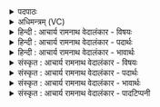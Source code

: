 <details><summary>पदपाठः</summary>

प्र꣢। दै꣡वो꣢꣯दासः। दै꣡वः꣢꣯। दा꣣सः। अग्निः꣢। दे꣣वः꣢। इ꣡न्द्रः꣢꣯। न। म꣣ज्म꣡ना꣢। अ꣡नु꣢꣯। मा꣣त꣡र꣢म्। पृ꣣थिवी꣢म्। वि। वा꣣वृते। तस्थौ꣢। ना꣡क꣢꣯स्य। श꣡र्म꣢꣯णि। ५१।
</details>

<details><summary>अधिमन्त्रम् (VC)</summary>

- अग्निः
- सौभरि: काण्व:
- बृहती
- मध्यमः
- आग्नेयं काण्डम्
</details>

<details><summary>हिन्दी : आचार्य रामनाथ वेदालंकार - विषयः</summary>

अगले मन्त्र में परमात्मा की महिमा का वर्णन है।
</details>

<details><summary>हिन्दी : आचार्य रामनाथ वेदालंकार - पदार्थः</summary>

पदार्थान्वयभाषाः -  (दैवोदासः) धार्मिक जनों का प्रिय, (देवः) प्रकाशक (अग्निः) जगन्नायक परमेश्वर (इन्द्रः न) बलवान् राजा के समान (मज्मना) बल से (प्र) प्रभावशाली और समर्थ बना हुआ है। आगे उसके सामर्थ्य का ही वर्णन है—वह (मातरम्) माता (पृथिवीम्) भूमि को (अनु वि वावृते) अनुकूलता से सूर्य के चारों ओर घुमा रहा है। वही परमेश्वर (नाकस्य) सूर्य के (शर्मणि) घर, सूर्यमण्डल में (तस्थौ) स्थित है अर्थात् सूर्य का संचालक भी वही है ॥७॥ इस मन्त्र में उपमालङ्कार है ॥७॥
</details>

<details><summary>हिन्दी : आचार्य रामनाथ वेदालंकार - भावार्थः</summary>

भावार्थभाषाः -  जैसे कोई मानव राजा अपने बल से राष्ट्रभूमि को नियमों में चलाता है, वैसे ही परमात्मा भूमि को सूर्य के चारों ओर परिभ्रमण कराता है और आदित्य में भी निवास करता हुआ उसके द्वारा पृथिवी आदि ग्रहोपग्रहों को प्रकाशित करता है ॥७॥
</details>

<details><summary>संस्कृत : आचार्य रामनाथ वेदालंकार - विषयः</summary>

अथ परमात्मनो महिमानं वर्णयन्ताह।
</details>

<details><summary>संस्कृत : आचार्य रामनाथ वेदालंकार - पदार्थः</summary>

पदार्थान्वयभाषाः -  (दैवोदासः२) दिवो विद्याधर्मप्रकाशस्य दाता दिवोदासः धार्मिको जनः। दिवोदासस्यायं दैवोदासः धार्मिकजनप्रियः इत्यर्थः। ‘दिवश्च दास उपसंख्यानम्।’ अ० ६।३।२१ वा० इति षष्ठ्या अलुक्। (देवः) प्रकाशकः (अग्निः) जगन्नेता परमेश्वरः (इन्द्रः न) बलवान् राजा इव (मज्मना) बलेन। मज्म इति बलनाम। निघं० २।९। (प्र३) प्रभवति, समर्थोऽस्तीत्यर्थः। उपसर्गश्रुतेर्योग्यक्रियाध्याहारः। (तदेव) तस्य सामर्थ्यं वर्ण्यते—स हि (मातरम्) सर्वेषां जनानां मातृभूताम् (पृथिवीम्) भूमिम्। उक्तं च, माता भूमिः पुत्रो अहं पृथिव्याः।’ अ० १२।१।१२ इति।। (अनु वि वावृते४) अनुकूलतया सूर्यं परितो वि वर्तयति परिभ्रमयति। अपि च, स एव परमेश्वरः (नाकस्य) आदित्यस्य। नाक आदित्यो भवति। नेता रसानां नेता भासां, ज्योतिषां प्रणयः। निरु० २।१४। (शर्मणि) गृहे, तन्मण्डले इत्यर्थः। शर्म गृहम्। निघं० ३।४। (तस्थौ) तिष्ठति। यो॒ऽसावा॑दि॒त्ये पुरु॑षः॒ सोऽसा॒वहम्। य० ४०।१७ इति श्रुतेः ॥७॥ अत्रोपमालङ्कारः ॥७॥
</details>

<details><summary>संस्कृत : आचार्य रामनाथ वेदालंकार - भावार्थः</summary>

भावार्थभाषाः -  यथा कश्चिन्मानवो राजा स्वबलेन राष्ट्रभूमिं नियमेषु संचालयति, तथैव परमात्मा पृथिवीं सूर्यं परितः परिभ्रमयति, आदित्ये चापि कृतनिवासस्तद्द्वारा पृथिव्यादीन् ग्रहोपग्रहान् प्रकाशयति ॥७॥
</details>

<details><summary>संस्कृत : आचार्य रामनाथ वेदालंकार - पादटिप्पनी</summary>

टिप्पणी:   १. ऋ० ८।१०३।२, देव इन्द्रो, शर्मणि। इत्यत्र क्रमेण देवाँ अच्छा, सानवि इति पाठः। साम० १५१७। २. दिवोदासम् दिवो विद्याधर्मप्रकाशस्य दातारम्—इति ऋ० १।११२।१४ भाष्दे द०। दिवोदासः ऋषिः तेन समिन्धितः दैवोदासः अग्निः देवः—इति वि०। दिवोदासेन अभ्यर्हितः पूर्वम् अग्निः—इति भ०। दिवोदासेन आहूयमानः—इति सा०। ३. प्र इत्युपसर्गदर्शनाद् आख्याताध्याहारः, प्रगच्छतु देवो अग्निः। अथवा प्रभवतीति समाप्तिः—इति भ०। ४. वि वावृते परिवर्तयति—इति वि०। विशेषेण प्रवर्तयति—इति सा०।
</details>